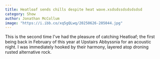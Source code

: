 ```yaml
---
title: Heatloaf sends chills despite heat wave.xsdsdssdsdsdsdsd
category: Show
author: Jonathan McCollum
image: "https://i.ibb.co/xq5gQLwq/20250626-205044.jpg"
---
```


This is the second time I've had the pleasure of catching Heatloaf; the first being back in February of this year at Upstairs Abbyssnia for an acoustic night.
I was immediately hooked by their harmony, layered atop droning rusted alternative rock.
